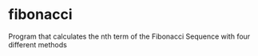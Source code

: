 # fibonacci
Program that calculates the nth term of the Fibonacci Sequence with four different methods

